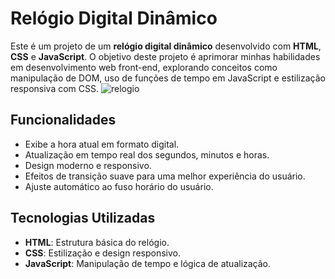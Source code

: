 # Relógio Digital Dinâmico

Este é um projeto de um **relógio digital dinâmico** desenvolvido com **HTML**, **CSS** e **JavaScript**. O objetivo deste projeto é aprimorar minhas habilidades em desenvolvimento web front-end,
explorando conceitos como manipulação de DOM, uso de funções de tempo em JavaScript e estilização responsiva com CSS.
![relogio](https://github.com/user-attachments/assets/47aed6c3-705e-496b-9930-e08a43c9f952)
## Funcionalidades

- Exibe a hora atual em formato digital.
- Atualização em tempo real dos segundos, minutos e horas.
- Design moderno e responsivo.
- Efeitos de transição suave para uma melhor experiência do usuário.
- Ajuste automático ao fuso horário do usuário.

## Tecnologias Utilizadas

- **HTML**: Estrutura básica do relógio.
- **CSS**: Estilização e design responsivo.
- **JavaScript**: Manipulação de tempo e lógica de atualização.

